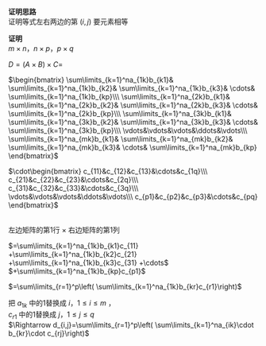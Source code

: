 **证明思路**  
证明等式左右两边的第 $(i,j)$ 要元素相等  
  
**证明**  
 $m\times n， n\times p， p\times q$   
  
 $D=(A\times B)\times C=$   
  
 $\begin{bmatrix}  
\sum\limits_{k=1}^na_{1k}b_{k1}&  
\sum\limits_{k=1}^na_{1k}b_{k2}&  
\sum\limits_{k=1}^na_{1k}b_{k3}&  
\cdots&  
\sum\limits_{k=1}^na_{1k}b_{kp}\\\   
\sum\limits_{k=1}^na_{2k}b_{k1}&  
\sum\limits_{k=1}^na_{2k}b_{k2}&  
\sum\limits_{k=1}^na_{2k}b_{k3}&  
\cdots&  
\sum\limits_{k=1}^na_{2k}b_{kp}\\\   
\sum\limits_{k=1}^na_{3k}b_{k1}&  
\sum\limits_{k=1}^na_{3k}b_{k2}&  
\sum\limits_{k=1}^na_{3k}b_{k3}&  
\cdots&  
\sum\limits_{k=1}^na_{3k}b_{kp}\\\   
\vdots&\vdots&\vdots&\ddots&\vdots\\\   
\sum\limits_{k=1}^na_{mk}b_{k1}&  
\sum\limits_{k=1}^na_{mk}b_{k2}&  
\sum\limits_{k=1}^na_{mk}b_{k3}&  
\cdots&  
\sum\limits_{k=1}^na_{mk}b_{kp}  
\end{bmatrix}$   
  
 $\cdot\begin{bmatrix}  
c_{11}&c_{12}&c_{13}&\cdots&c_{1q}\\\   
c_{21}&c_{22}&c_{23}&\cdots&c_{2q}\\\   
c_{31}&c_{32}&c_{33}&\cdots&c_{3q}\\\   
\vdots&\vdots&\vdots&\ddots&\vdots\\\   
c_{p1}&c_{p2}&c_{p3}&\cdots&c_{pq}  
\end{bmatrix}$ <br/><br/>  
  
左边矩阵的第1行 $\times$ 右边矩阵的第1列  
  
 $=\sum\limits_{k=1}^na_{1k}b_{k1}c_{11}  
+\sum\limits_{k=1}^na_{1k}b_{k2}c_{21}  
+\sum\limits_{k=1}^na_{1k}b_{k3}c_{31}  
+\cdots$   
 $+\sum\limits_{k=1}^na_{1k}b_{kp}c_{p1}$   
  
 $=\sum\limits_{r=1}^p\left(  
\sum\limits_{k=1}^na_{1k}b_{kr}c_{r1}\right)$   
  
把 $a_{1k}$ 中的1替换成 $i，1\le i\le m$ ，  
 $c_{r1}$ 中的1替换成 $j，1\le j\le q$   
 $\Rightarrow d_{i,j}=\sum\limits_{r=1}^p\left(  
\sum\limits_{k=1}^na_{ik}\cdot  
b_{kr}\cdot c_{rj}\right)$   
